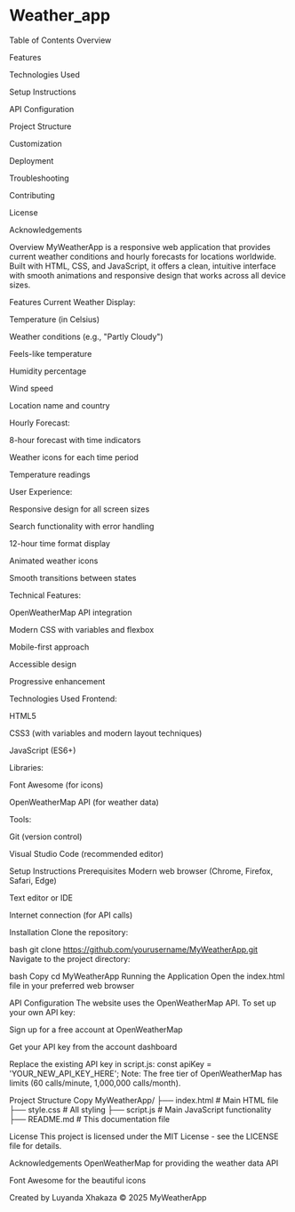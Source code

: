 # Weather_app
Table of Contents
Overview

Features

Technologies Used

Setup Instructions

API Configuration

Project Structure

Customization

Deployment

Troubleshooting

Contributing

License

Acknowledgements

Overview
MyWeatherApp is a responsive web application that provides current weather conditions and hourly forecasts for locations worldwide. Built with HTML, CSS, and JavaScript, it offers a clean, intuitive interface with smooth animations and responsive design that works across all device sizes.

Features
Current Weather Display:

Temperature (in Celsius)

Weather conditions (e.g., "Partly Cloudy")

Feels-like temperature

Humidity percentage

Wind speed

Location name and country

Hourly Forecast:

8-hour forecast with time indicators

Weather icons for each time period

Temperature readings

User Experience:

Responsive design for all screen sizes

Search functionality with error handling

12-hour time format display

Animated weather icons

Smooth transitions between states

Technical Features:

OpenWeatherMap API integration

Modern CSS with variables and flexbox

Mobile-first approach

Accessible design

Progressive enhancement

Technologies Used
Frontend:

HTML5

CSS3 (with variables and modern layout techniques)

JavaScript (ES6+)

Libraries:

Font Awesome (for icons)

OpenWeatherMap API (for weather data)

Tools:

Git (version control)

Visual Studio Code (recommended editor)

Setup Instructions
Prerequisites
Modern web browser (Chrome, Firefox, Safari, Edge)

Text editor or IDE

Internet connection (for API calls)

Installation
Clone the repository:

bash
git clone https://github.com/yourusername/MyWeatherApp.git
Navigate to the project directory:

bash
Copy
cd MyWeatherApp
Running the Application
Open the index.html file in your preferred web browser

API Configuration
The website uses the OpenWeatherMap API. To set up your own API key:

Sign up for a free account at OpenWeatherMap

Get your API key from the account dashboard

Replace the existing API key in script.js:
const apiKey = 'YOUR_NEW_API_KEY_HERE';
Note: The free tier of OpenWeatherMap has limits (60 calls/minute, 1,000,000 calls/month).

Project Structure
Copy
MyWeatherApp/
├── index.html          # Main HTML file
├── style.css           # All styling
├── script.js           # Main JavaScript functionality
├── README.md           # This documentation file

License
This project is licensed under the MIT License - see the LICENSE file for details.

Acknowledgements
OpenWeatherMap for providing the weather data API

Font Awesome for the beautiful icons

Created by Luyanda Xhakaza
© 2025 MyWeatherApp
